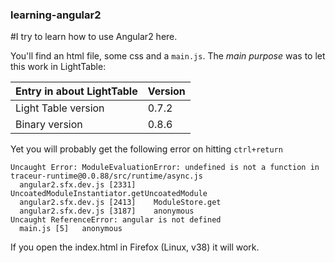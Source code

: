 ### learning-angular2

#I try to learn how to use Angular2 here.

You'll find an html file, some css and a `main.js`.
The *main purpose* was to let this work in LightTable:

|Entry in about LightTable|Version|
|---|---|
|Light Table version|0.7.2|
|Binary version|0.8.6|

Yet you will probably get the following error on hitting `ctrl+return`

```
Uncaught Error: ModuleEvaluationError: undefined is not a function in traceur-runtime@0.0.88/src/runtime/async.js
  angular2.sfx.dev.js [2331]	UncoatedModuleInstantiator.getUncoatedModule
  angular2.sfx.dev.js [2413]	ModuleStore.get
  angular2.sfx.dev.js [3187]	anonymous
Uncaught ReferenceError: angular is not defined
  main.js [5]	anonymous
```

If you open the index.html in Firefox (Linux, v38) it will work.
